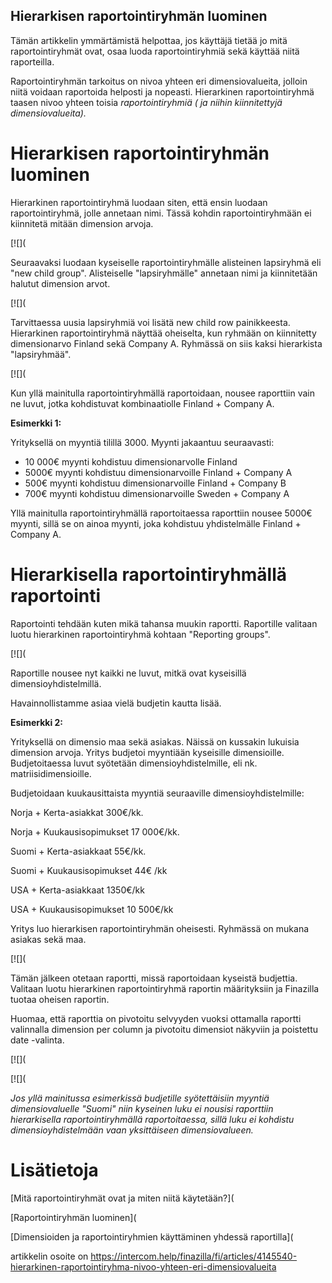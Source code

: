 ## Hierarkisen raportointiryhmän luominen

Tämän artikkelin ymmärtämistä helpottaa, jos käyttäjä tietää jo mitä raportointiryhmät ovat, osaa luoda raportointiryhmiä sekä käyttää niitä raporteilla.

Raportointiryhmän tarkoitus on nivoa yhteen eri dimensiovalueita, jolloin niitä voidaan raportoida helposti ja nopeasti. Hierarkinen raportointiryhmä taasen nivoo yhteen toisia *raportointiryhmiä ( ja niihin kiinnitettyjä dimensiovalueita).* 

# Hierarkisen raportointiryhmän luominen

Hierarkinen raportointiryhmä luodaan siten, että ensin luodaan raportointiryhmä, jolle annetaan nimi. Tässä kohdin raportointiryhmään ei kiinnitetä mitään dimension arvoja.

[![](

Seuraavaksi luodaan kyseiselle raportointiryhmälle alisteinen lapsiryhmä eli "new child group". Alisteiselle "lapsiryhmälle" annetaan nimi ja kiinnitetään halutut dimension arvot.

[![](

Tarvittaessa uusia lapsiryhmiä voi lisätä new child row painikkeesta. Hierarkinen raportointiryhmä näyttää oheiselta, kun ryhmään on kiinnitetty dimensionarvo Finland sekä Company A. Ryhmässä on siis kaksi hierarkista "lapsiryhmää".

[![](

Kun yllä mainitulla raportointiryhmällä raportoidaan, nousee raporttiin vain ne luvut, jotka kohdistuvat kombinaatiolle Finland + Company A.

**Esimerkki 1:**

Yrityksellä on myyntiä tilillä 3000. Myynti jakaantuu seuraavasti:

* 10 000€ myynti kohdistuu dimensionarvolle Finland
* 5000€ myynti kohdistuu dimensionarvoille Finland + Company A
* 500€ myynti kohdistuu dimensionarvoille Finland + Company B
* 700€ myynti kohdistuu dimensionarvoille Sweden + Company A

Yllä mainitulla raportointiryhmällä raportoitaessa raporttiin nousee 5000€ myynti, sillä se on ainoa myynti, joka kohdistuu yhdistelmälle Finland + Company A.

# Hierarkisella raportointiryhmällä raportointi

Raportointi tehdään kuten mikä tahansa muukin raportti. Raportille valitaan luotu hierarkinen raportointiryhmä kohtaan "Reporting groups".

[![](

Raportille nousee nyt kaikki ne luvut, mitkä ovat kyseisillä dimensioyhdistelmillä.

Havainnollistamme asiaa vielä budjetin kautta lisää.

**Esimerkki 2:**

Yrityksellä on dimensio maa sekä asiakas. Näissä on kussakin lukuisia dimension arvoja. Yritys budjetoi myyntiään kyseisille dimensioille. Budjetoitaessa luvut syötetään dimensioyhdistelmille, eli nk. matriisidimensioille.

Budjetoidaan kuukausittaista myyntiä seuraaville dimensioyhdistelmille:

Norja + Kerta-asiakkat 300€/kk.

Norja + Kuukausisopimukset 17 000€/kk.

Suomi + Kerta-asiakkaat 55€/kk.

Suomi + Kuukausisopimukset 44€ /kk

USA + Kerta-asiakkaat 1350€/kk

USA + Kuukausisopimukset 10 500€/kk

Yritys luo hierarkisen raportointiryhmän oheisesti. Ryhmässä on mukana asiakas sekä maa.

[![](

Tämän jälkeen otetaan raportti, missä raportoidaan kyseistä budjettia. Valitaan luotu hierarkinen raportointiryhmä raportin määrityksiin ja Finazilla tuotaa oheisen raportin.

Huomaa, että raporttia on pivotoitu selvyyden vuoksi ottamalla raportti valinnalla dimension per column ja pivotoitu dimensiot näkyviin ja poistettu date -valinta.

[![](

[![](

*Jos yllä mainitussa esimerkissä budjetille syötettäisiin myyntiä dimensiovaluelle "Suomi" niin kyseinen luku ei nousisi raporttiin hierarkisella raportointiryhmällä raportoitaessa, sillä luku ei kohdistu dimensioyhdistelmään vaan yksittäiseen dimensiovalueen.* 

# Lisätietoja

[Mitä raportointiryhmät ovat ja miten niitä käytetään?](

[Raportointiryhmän luominen](

[Dimensioiden ja raportointiryhmien käyttäminen yhdessä raportilla](



artikkelin osoite on https://intercom.help/finazilla/fi/articles/4145540-hierarkinen-raportointiryhma-nivoo-yhteen-eri-dimensiovalueita

